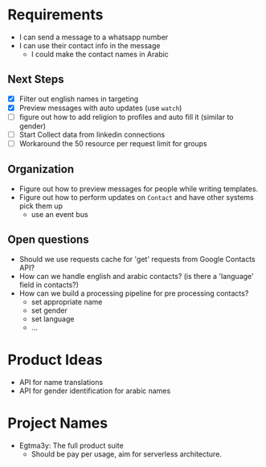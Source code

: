 # Requirements

- I can send a message to a whatsapp number
- I can use their contact info in the message
    - I could make the contact names in Arabic

## Next Steps
- [x] Filter out english names in targeting
- [x] Preview messages with auto updates (use `watch`)
- [ ] figure out how to add religion to profiles and auto fill it (similar to gender)
- [ ] Start Collect data from linkedin connections
- [ ] Workaround the 50 resource per request limit for groups

## Organization
- Figure out how to preview messages for people while writing templates.
- Figure out how to perform updates on `Contact` and have other systems pick them up
    - use an event bus
## Open questions
- Should we use requests cache for 'get' requests from Google Contacts API?
- How can we handle english and arabic contacts? (is there a 'language' field in contacts?)
- How can we build a processing pipeline for pre processing contacts?
    - set appropriate name
    - set gender
    - set language
    - ...

# Product Ideas
- API for name translations
- API for gender identification for arabic names

# Project Names
- Egtma3y: The full product suite
    - Should be pay per usage, aim for serverless architecture.
